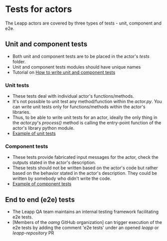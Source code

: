 # Tests for actors

The Leapp actors are covered by three types of tests - unit, component and e2e.

## Unit and component tests

- Both unit and component tests are to be placed in the actor's _tests_ folder.
- Unit and component tests modules should have unique names
- Tutorial on [How to write unit and component tests](unit-testing)

### Unit tests

- These tests deal with individual actor's functions/methods.
- It's not possible to unit test any method/function within the *actor.py*. You can write unit tests only for functions/methods within the actor's libraries.
- Thus, to be able to write unit tests for an actor, ideally the only thing in the _actor.py_'s _process()_ method is calling the entry-point function of the actor's library python module.
- [Example of unit tests](https://github.com/oamg/leapp-repository/blob/master/repos/system_upgrade/el7toel8/actors/checkbootavailspace/tests/unit_test_checkbootavailspace.py)

### Component tests

- These tests provide fabricated input messages for the actor, check the outputs stated in the actor's description.
- These tests should not be written based on the actor's code but rather based on the behavior stated in the actor's description. They could be written by somebody who didn't write the code.
- [Example of component tests](https://github.com/oamg/leapp-repository/blob/master/repos/system_upgrade/el7toel8/actors/checknfs/tests/test_checknfs.py)

## End to end (e2e) tests

- The Leapp QA team maintains an internal testing framework facilitating e2e tests.
- [Members of the *oamg* GitHub organization] can trigger execution of the e2e tests by adding the comment 'e2e tests' under an opened *leapp* or *leapp-repository* PR
